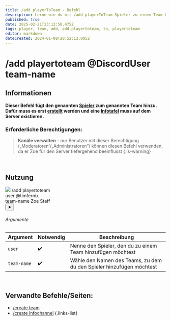 ```yaml
---
title: /add playerToTeam - Befehl
description: Lerne wie du mit /add playerToTeam Spieler zu einem Team hinzufügen kannst.
published: true
date: 2025-02-21T23:13:50.475Z
tags: player, team, add, add playertoteam, to, playertoteam
editor: markdown
dateCreated: 2024-01-08T20:52:13.005Z
---
```


# /add playertoteam @DiscordUser team-name
## Informationen
**Dieser Befehl fügt den genannten [Spieler](/de/terms/player) zum genannten Team hinzu. Dafür muss es erst [erstellt](/de/commands/team/create/) werden und eine [Infotafel](/de/features/infochannel) muss auf dem Server existieren.**
<br>

### Erforderliche Berechtigungen:
>**Kanäle verwalten** - nur Benutzer mit dieser Berechtigung („Moderatoren“/„Administratoren“) können diesen Befehl verwenden, da er Zoe für den Server tiefergehend beeinflusst {.is-warning}

<br>

## Nutzung
<div class="discord-preview">
    <div class="dcp-chatbar">
        <img src="/zoe_logo.png" class="dcp-avatar">
        <span class="dcp-command">/add playertoteam</span>
        <div class="dcp-args">
            <div class="dcp-arg">
                <span class="dcp-arg-label">user</span>
                <span class="dcp-arg-value">
              	<span class="dcp-mention">@timfernix</span>
              </span>
            </div>
        </div>
        <div class="dcp-args">
            <div class="dcp-arg">
                <span class="dcp-arg-label">team-name</span>
                <span class="dcp-arg-value">Zoe Staff</span>
            </div>
        </div>
        <button class="dcp-send-btn">&#10148;</button> 
    </div>
</div>

###### Argumente
| Argument | Notwendig | Beschreibung |
|----------|----------|-------------|
| `user` | :heavy_check_mark: | Nenne den Spieler, den du zu einem Team hinzufügen möchtest |
| `team-name` | :heavy_check_mark: | Wähle den Namen des Teams, zu dem du den Spieler hinzufügen möchtest |
<br>

## Verwandte Befehle/Seiten:
-   [/create team](/de/commands/team/create/)
-   [/create infochannel](/en/commands/infochannel/create)
{.links-list}